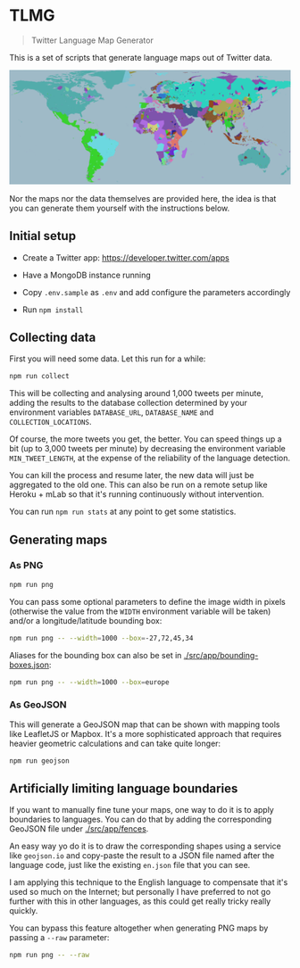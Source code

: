 # TLMG

> Twitter Language Map Generator

This is a set of scripts that generate language maps out of Twitter data.

![Sample image](./sample.png)

Nor the maps nor the data themselves are provided here, the idea is that you can generate them yourself with the instructions below.

## Initial setup

- Create a Twitter app: https://developer.twitter.com/apps

- Have a MongoDB instance running

- Copy `.env.sample` as `.env` and add configure the parameters accordingly

- Run `npm install`

## Collecting data

First you will need some data. Let this run for a while:

```sh
npm run collect
```

This will be collecting and analysing around 1,000 tweets per minute, adding the results to the database collection determined by your environment variables `DATABASE_URL`, `DATABASE_NAME` and `COLLECTION_LOCATIONS`.

Of course, the more tweets you get, the better. You can speed things up a bit (up to 3,000 tweets per minute) by decreasing the environment variable `MIN_TWEET_LENGTH`, at the expense of the reliability of the language detection.

You can kill the process and resume later, the new data will just be aggregated to the old one. This can also be run on a remote setup like Heroku + mLab so that it's running continuously without intervention.

You can run `npm run stats` at any point to get some statistics.

## Generating maps

### As PNG

```sh
npm run png
```

You can pass some optional parameters to define the image width in pixels (otherwise the value from the `WIDTH` environment variable will be taken) and/or a longitude/latitude bounding box:

```sh
npm run png -- --width=1000 --box=-27,72,45,34
```

Aliases for the bounding box can also be set in [./src/app/bounding-boxes.json](./src/app/bounding-boxes.json):

```sh
npm run png -- --width=1000 --box=europe
```

### As GeoJSON

This will generate a GeoJSON map that can be shown with mapping tools like LeafletJS or Mapbox. It's a more sophisticated approach that requires heavier geometric calculations and can take quite longer:

```sh
npm run geojson
```

## Artificially limiting language boundaries

If you want to manually fine tune your maps, one way to do it is to apply boundaries to languages. You can do that by adding the corresponding GeoJSON file under [./src/app/fences](./src/app/fences).

An easy way yo do it is to draw the corresponding shapes using a service like `geojson.io` and copy-paste the result to a JSON file named after the language code, just like the existing `en.json` file that you can see.

I am applying this technique to the English language to compensate that it's used so much on the Internet; but personally I have preferred to not go further with this in other languages, as this could get really tricky really quickly.

You can bypass this feature altogether when generating PNG maps by passing a `--raw` parameter:

```sh
npm run png -- --raw
``` 
